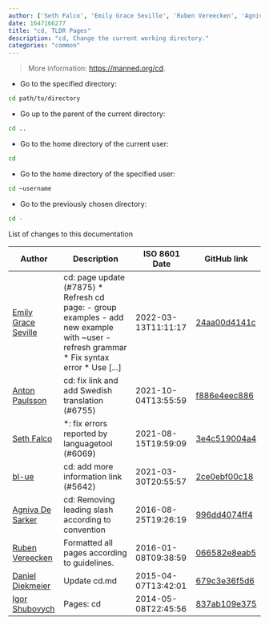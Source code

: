 ```yaml
---
author: ['Seth Falco', 'Emily Grace Seville', 'Ruben Vereecken', 'Agniva De Sarker', 'Igor Shubovych', 'Daniel Diekmeier', 'Anton Paulsson', 'bl-ue']
date: 1647166277
title: "cd, TLDR Pages"
description: "cd, Change the current working directory."
categories: "common"
---
```

> More information: <https://manned.org/cd>.

- Go to the specified directory:

```bash
cd path/to/directory
```

- Go up to the parent of the current directory:

```bash
cd ..
```

- Go to the home directory of the current user:

```bash
cd
```

- Go to the home directory of the specified user:

```bash
cd ~username
```

- Go to the previously chosen directory:

```bash
cd -
```
List of changes to this documentation


Author | Description | ISO 8601 Date | GitHub link
------|-----|-----|-----
[Emily Grace Seville](mailto:emilyseville7cf@gmail.com) | cd: page update (#7875) * Refresh cd page: - group examples - add new example with ~user - refresh grammar * Fix syntax error * Use [...] | 2022-03-13T11:11:17 | [24aa00d4141c](https://github.com/tldr-pages/tldr/commit/24aa00d4141c472831986cbcafcce8ac6fff0711)
[Anton Paulsson](mailto:Anton.Zichi@gmail.com) | cd: fix link and add Swedish translation (#6755) | 2021-10-04T13:55:59 | [f886e4eec886](https://github.com/tldr-pages/tldr/commit/f886e4eec886de4af7978b503ba85d4a40585814)
[Seth Falco](mailto:seth@falco.fun) | *: fix errors reported by languagetool (#6069) | 2021-08-15T19:59:09 | [3e4c519004a4](https://github.com/tldr-pages/tldr/commit/3e4c519004a471c861cdc609fd7239ee3355671c)
[bl-ue](mailto:54780737+bl-ue@users.noreply.github.com) | cd: add more information link (#5642) | 2021-03-30T20:55:57 | [2ce0ebf00c18](https://github.com/tldr-pages/tldr/commit/2ce0ebf00c18070cca3f70a710ea991f258970ef)
[Agniva De Sarker](mailto:agnivade@yahoo.co.in) | cd: Removing leading slash according to convention | 2016-08-25T19:26:19 | [996dd4074ff4](https://github.com/tldr-pages/tldr/commit/996dd4074ff483a4d4091ff5c592a5b9717226b9)
[Ruben Vereecken](mailto:rubenvereecken@gmail.com) | Formatted all pages according to guidelines. | 2016-01-08T09:38:59 | [066582e8eab5](https://github.com/tldr-pages/tldr/commit/066582e8eab57bce9861cc8d379e158d61f1cc95)
[Daniel Diekmeier](mailto:danieldiekmeier@gmail.com) | Update cd.md | 2015-04-07T13:42:01 | [679c3e36f5d6](https://github.com/tldr-pages/tldr/commit/679c3e36f5d6e55a6a881c2620308c59942e8935)
[Igor Shubovych](mailto:igor.shubovych@gmail.com) | Pages: cd | 2014-05-08T22:45:56 | [837ab109e375](https://github.com/tldr-pages/tldr/commit/837ab109e37553bc9e254c18d499d7a7a5e8dd43)

